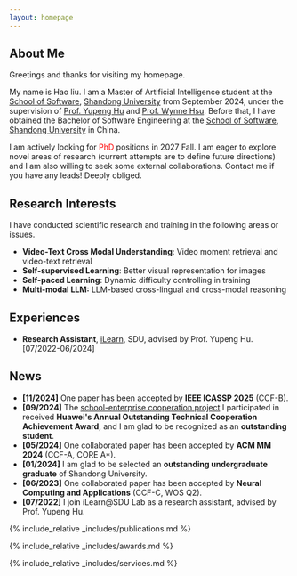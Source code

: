 ```yaml
---
layout: homepage
---
```


## About Me

Greetings and thanks for visiting my homepage. 

My name is Hao liu. I am a Master of Artificial Intelligence student at the [School of Software](http://www.en.sc.sdu.edu.cn/), [Shandong University](https://www.en.sdu.edu.cn/) from September 2024, under the supervision of [Prof. Yupeng Hu](https://scholar.google.com/citations?user=1ubmm5YAAAAJ&hl=zh-CN&oi=ao) and [Prof. Wynne Hsu](https://www.comp.nus.edu.sg/~whsu/). Before that, I have obtained the Bachelor of Software Engineering at the [School of Software](http://www.en.sc.sdu.edu.cn/), [Shandong University](https://www.en.sdu.edu.cn/) in China.

I am actively looking for <font color='red'>PhD</font> positions in 2027 Fall. I am eager to explore novel areas of research (current attempts are to define future directions) and I am also willing to seek some external collaborations. Contact me if you have any leads! Deeply obliged.

## Research Interests

I have conducted scientific research and training in the following areas or issues.
- **Video-Text Cross Modal Understanding**: Video moment retrieval and video-text retrieval
- **Self-supervised Learning**: Better visual representation for images
- **Self-paced Learning**: Dynamic difficulty controlling in training
- **Multi-modal LLM:** LLM-based cross-lingual and cross-modal reasoning


## Experiences
- **Research Assistant**, [iLearn](https://ilearn.sdu.edu.cn/), SDU, advised by Prof. Yupeng Hu. [07/2022-06/2024]

## News
- **[11/2024]** One paper has been accepted by **IEEE ICASSP 2025** (CCF-B).
- **[09/2024]** The [school-enterprise cooperation project](https://ilearn.qd.sdu.edu.cn/info/1002/2191.htm) I participated in received **Huawei's Annual Outstanding Technical Cooperation Achievement Award**, and I am glad to be recognized as an **outstanding student**.
- **[05/2024]** One collaborated paper has been accepted by **ACM MM 2024** (CCF-A, CORE A*).
- **[01/2024]** I am glad to be selected an **outstanding undergraduate graduate** of Shandong University.
- **[06/2023]** One collaborated paper has been accepted by **Neural Computing and Applications** (CCF-C, WOS Q2).
- **[07/2022]** I join iLearn@SDU Lab as a research assistant, advised by Prof. Yupeng Hu.

{% include_relative _includes/publications.md %}

{% include_relative _includes/awards.md %}

{% include_relative _includes/services.md %}


